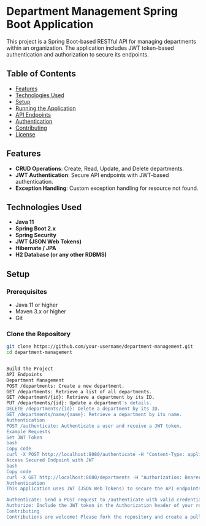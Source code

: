 # Department Management Spring Boot Application

This project is a Spring Boot-based RESTful API for managing departments within an organization. The application includes JWT token-based authentication and authorization to secure its endpoints.

## Table of Contents

- [Features](#features)
- [Technologies Used](#technologies-used)
- [Setup](#setup)
- [Running the Application](#running-the-application)
- [API Endpoints](#api-endpoints)
- [Authentication](#authentication)
- [Contributing](#contributing)
- [License](#license)

## Features

- **CRUD Operations**: Create, Read, Update, and Delete departments.
- **JWT Authentication**: Secure API endpoints with JWT-based authentication.
- **Exception Handling**: Custom exception handling for resource not found.

## Technologies Used

- **Java 11**
- **Spring Boot 2.x**
- **Spring Security**
- **JWT (JSON Web Tokens)**
- **Hibernate / JPA**
- **H2 Database (or any other RDBMS)**

## Setup

### Prerequisites

- Java 11 or higher
- Maven 3.x or higher
- Git

### Clone the Repository

```bash
git clone https://github.com/your-username/department-management.git
cd department-management


Build the Project
API Endpoints
Department Management
POST /departments: Create a new department.
GET /departments: Retrieve a list of all departments.
GET /department/{id}: Retrieve a department by its ID.
PUT /departments/{id}: Update a department's details.
DELETE /departments/{id}: Delete a department by its ID.
GET /departments/name/{name}: Retrieve a department by its name.
Authentication
POST /authenticate: Authenticate a user and receive a JWT token.
Example Requests
Get JWT Token
bash
Copy code
curl -X POST http://localhost:8080/authenticate -H "Content-Type: application/json" -d '{"username":"user","password":"password"}'
Access Secured Endpoint with JWT
bash
Copy code
curl -X GET http://localhost:8080/departments -H "Authorization: Bearer <your-jwt-token>"
Authentication
This application uses JWT (JSON Web Tokens) to secure the API endpoints. To access the secured endpoints:

Authenticate: Send a POST request to /authenticate with valid credentials to receive a JWT token.
Authorize: Include the JWT token in the Authorization header of your requests as Bearer <your-jwt-token>.
Contributing
Contributions are welcome! Please fork the repository and create a pull request with your changes.
